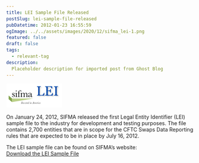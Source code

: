 ```yaml
---
title: LEI Sample File Released
postSlug: lei-sample-file-released
pubDatetime: 2012-01-23 16:55:59
ogImage: ../../assets/images/2020/12/sifma_lei-1.png
featured: false
draft: false
tags:
  - relevant-tag
description:
  Placeholder description for imported post from Ghost Blog 
---
```

![Featured Image](../../assets/images/2020/12/sifma_lei-1.png)

On January 24, 2012, SIFMA released the first Legal Entity Identifier (LEI) sample file to the industry for development and testing purposes. The file contains 2,700 entities that are in scope for the CFTC Swaps Data Reporting rules that are expected to be in place by July 16, 2012.

The LEI sample file can be found on SIFMA’s website:  
[Download the LEI Sample File](http://www.sifma.org/legal-entity-identifier-test-file-download/ "Download the LEI Sample File")
